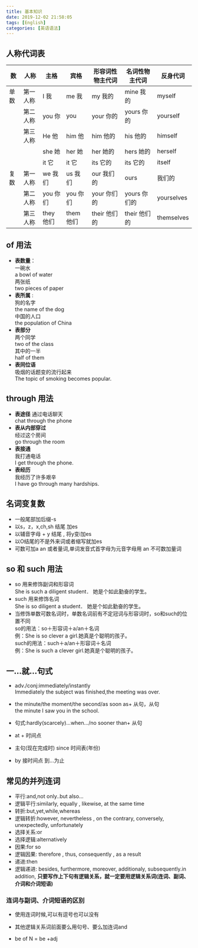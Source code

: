 ```yaml
---
title: 基本知识
date: 2019-12-02 21:58:05
tags: [English]
categories: [英语语法]
---
```

## 人称代词表

|数|人称 |主格 |宾格 |形容词性物主代词|名词性物主代词|反身代词|
|-|-|-|-|-|-|-|
|单数|第一人称 |I 我 |me 我 |my 我的|mine 我的|myself|
| |第二人称|you 你|you | your 你的 | yours 你的| yourself|
| |第三人称|He 他 |him 他| him 他的 |his 他的| himself|
| | |she 她 | her 她 | her 她的| hers 她的| herself|
| | | it 它 | it 它| its 它的 | its 它的| itself|
|复数|第一人称|we 我们| us 我们| our 我们的| ours|我们的|ourselves|
| |第二人称|you 你们| you 你们| your 你们的| yours 你们的| yourselves|
| |第三人称| they 他们| them 他们| their 他们的| their 他们的| themselves|

## of 用法

+ **表数量**：  
 一碗水  
 a bowl of water  
 两张纸  
 two pieces of paper 
+ **表所属** :<br>
	狗的名字  
	the name of the dog  
	中国的人口  
	the population of China
+ **表部分**  
	两个同学  
    two of the class  
	其中的一半  
	half of them  
+ **表同位语**  
	吸烟的话题变的流行起来  
	The topic of smoking becomes popular.  

## through 用法

+ **表途径** 
	通过电话聊天  
	chat through the phone
+ **表从内部穿过**  
	经过这个房间  
	go through the room
+ **表接通**  
	我打通电话  
	I get through the phone.  
+ **表经历**  
	我经历了许多艰辛  
	I have go through many hardships.
## 名词变复数
+ 一般尾部加后缀-s
+ 以s，z，x,ch,sh 结尾 加es
+ 以辅音字母 + y 结尾 , 将y变i加es
+ 以O结尾的不是外来词或者缩写就加es
+ 可数可加a an 或者量词,单词发音式首字母为元音字母用 an 不可数加量词

## so 和 such 用法
+ so 用来修饰副词和形容词  
She is such a diligent student． 她是个如此勤奋的学生。  
+ such 用来修饰名词  
She is so diligent a student． 她是个如此勤奋的学生。  
+ 当修饰单数可数名词时，单数名词前有不定冠词与形容词时，so和such的位置不同  
so的用法：so＋形容词＋a/an＋名词   
例：She is so clever a girl.她真是个聪明的孩子。  
such的用法：such＋a/an＋形容词＋名词    
例：She is such a clever girl.她真是个聪明的孩子。

## 一...就...句式  
+ adv./conj:immediately/instantly  
Immediately the subject was finished,the meeting was over.  
+ the minute/the moment/the second/as soon as+ 从句，从句  
the minute I saw you in the school.  
+ 句式:hardly(scarcely)...when.../no sooner than+ 从句  


+ at + 时间点
+ 主句(现在完成时) since 时间表(年份)
+ by 接时间点 到...为止

## 常见的并列连词  
- 平行:and,not only..but also...
- 逻辑平行:similarly, equally , likewise, at the same time
- 转折:but,yet,while,whereas  
- 逻辑转折:however, nevertheless , on the contrary, conversely, unexpectedly, unfortunately
- 选择关系:or
- 选择逻辑:alternatively
- 因果:for so  
- 逻辑因果: therefore , thus, consequently , as a result
- 递进:then 
- 逻辑递进: besides, furthermore, moreover, additionaly, subsequently.in addition,
 **只要写作上下句有逻辑关系，就一定要用逻辑关系词(连词、副词、介词和介词短语)**  
### 连词与副词、介词短语的区别  

- 使用连词时候,可以有逗号也可以没有
- 其他逻辑关系词前面要么用句号、要么加连词and    






- be of N = be +adj
